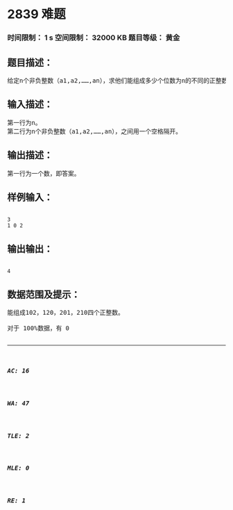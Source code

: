 # 2839 难题   
### 时间限制： 1 s     空间限制： 32000 KB     题目等级： 黄金  
## 题目描述：  

<pre>
给定n个非负整数（a1,a2,……,an），求他们能组成多少个位数为n的不同的正整数。
</pre>
  
  
## 输入描述：  

<pre>
第一行为n。
第二行为n个非负整数（a1,a2,……,an），之间用一个空格隔开。
</pre>
  
  
## 输出描述：  

<pre>
第一行为一个数，即答案。
</pre>
  
  
## 样例输入：  

<pre><code>
3
1 0 2
</code></pre>
  
  
## 输出输出：  

<pre><code>
4
</code></pre>
  
  
## 数据范围及提示：  

<pre>
能组成102，120，201，210四个正整数。
 
对于 100%数据，有 0<n≤20。
</pre>
  
  
***  

##### AC: 16  
##### WA: 47  
##### TLE: 2  
##### MLE: 0  
##### RE: 1  
